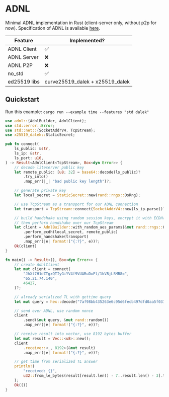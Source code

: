 # ADNL

Minimal ADNL implementation in Rust (client-server only, without p2p for now). Specification of ADNL is available [here](https://github.com/tonstack/ton-docs/blob/main/ADNL/README.md).

| Feature       | Implemented?                     |
| ------------- | -------------------------------- |
| ADNL Client   | ✅                              |
| ADNL Server   | ❌                              |
| ADNL P2P      | ❌                              |
| no_std        | ✅                              |
| ed25519 libs  | curve25519_dalek + x25519_dalek  |

## Quickstart
Run this example: `cargo run --example time --features "std dalek"`

```rust
use adnl::{AdnlBuilder, AdnlClient};
use std::error::Error;
use std::net::{SocketAddrV4, TcpStream};
use x25519_dalek::StaticSecret;

pub fn connect(
    ls_public: &str,
    ls_ip: &str,
    ls_port: u16,
) -> Result<AdnlClient<TcpStream>, Box<dyn Error>> {
    // decode liteserver public key
    let remote_public: [u8; 32] = base64::decode(ls_public)?
        .try_into()
        .map_err(|_| "bad public key length")?;

    // generate private key
    let local_secret = StaticSecret::new(rand::rngs::OsRng);

    // use TcpStream as a transport for our ADNL connection
    let transport = TcpStream::connect(SocketAddrV4::new(ls_ip.parse()?, ls_port))?;

    // build handshake using random session keys, encrypt it with ECDH(local_secret, remote_public)
    // then perform handshake over our TcpStream
    let client = AdnlBuilder::with_random_aes_params(&mut rand::rngs::OsRng)
        .perform_ecdh(local_secret, remote_public)
        .perform_handshake(transport)
        .map_err(|e| format!("{:?}", e))?;
    Ok(client)
}

fn main() -> Result<(), Box<dyn Error>> {
    // create AdnlClient
    let mut client = connect(
        "JhXt7H1dZTgxQTIyGiYV4f9VUARuDxFl/1kVBjLSMB8=",
        "65.21.74.140",
        46427,
    )?;

    // already serialized TL with gettime query
    let mut query = hex::decode("7af98bb435263e6c95d6fecb497dfd0aa5f031e7d412986b5ce720496db512052e8f2d100cdf068c7904345aad16000000000000")?;

    // send over ADNL, use random nonce
    client
        .send(&mut query, &mut rand::random())
        .map_err(|e| format!("{:?}", e))?;

    // receive result into vector, use 8192 bytes buffer
    let mut result = Vec::<u8>::new();
    client
        .receive::<_, 8192>(&mut result)
        .map_err(|e| format!("{:?}", e))?;

    // get time from serialized TL answer
    println!(
        "received: {}",
        u32::from_le_bytes(result[result.len() - 7..result.len() - 3].try_into()?)
    );
    Ok(())
}
```